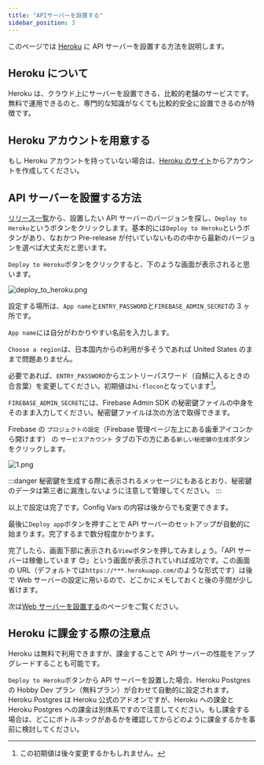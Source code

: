 ```yaml
---
title: "APIサーバーを設置する"
sidebar_position: 3
---
```


このページでは [Heroku](https://jp.heroku.com) に API サーバーを設置する方法を説明します。

## Heroku について

Heroku は、クラウド上にサーバーを設置できる、比較的老舗のサービスです。無料で運用できるのと、専門的な知識がなくても比較的安全に設置できるのが特徴です。

## Heroku アカウントを用意する

もし Heroku アカウントを持っていない場合は、[Heroku のサイト](https://jp.heroku.com)からアカウントを作成してください。

## API サーバーを設置する方法

[リリース一覧](https://github.com/flocon-trpg/servers/releases)から、設置したい API サーバーのバージョンを探し、`Deploy to Heroku`というボタンをクリックします。基本的には`Deploy to Heroku`というボタンがあり、なおかつ Pre-release が付いていないものの中から最新のバージョンを選べば大丈夫だと思います。

`Deploy to Heroku`ボタンをクリックすると、下のような画面が表示されると思います。

![deploy_to_heroku.png](/img/docs/heroku/deploy_to_heroku.png)

設定する場所は、`App name`と`ENTRY_PASSWORD`と`FIREBASE_ADMIN_SECRET`の 3 ヶ所です。

`App name`には自分がわかりやすい名前を入力します。

`Choose a region`は、日本国内からの利用が多そうであれば United States のままで問題ありません。

必要であれば、`ENTRY_PASSWORD`からエントリーパスワード（自鯖に入るときの合言葉）を変更してください。初期値は`hi-flocon`となっています[^1]。

`FIREBASE_ADMIN_SECRET`には、Firebase Admin SDK の秘密鍵ファイルの中身をそのまま入力してください。秘密鍵ファイルは次の方法で取得できます。

Firebase の `プロジェクトの設定`（Firebase 管理ページ左上にある歯車アイコンから開けます） の `サービスアカウント` タブの下の方にある`新しい秘密鍵の生成`ボタンをクリックします。

![1.png](/img/docs/vars/firebase_admin/1.png)

:::danger
秘密鍵を生成する際に表示されるメッセージにもあるとおり、秘密鍵のデータは第三者に漏洩しないように注意して管理してください。
:::

以上で設定は完了です。Config Vars の内容は後からでも変更できます。

最後に`Deploy app`ボタンを押すことで API サーバーのセットアップが自動的に始まります。完了するまで数分程度かかります。

完了したら、画面下部に表示される`View`ボタンを押してみましょう。「API サーバーは稼働しています 😊」という画面が表示されていれば成功です。この画面の URL（デフォルトでは`https://***.herokuapp.com/`のような形式です）は後で Web サーバーの設定に用いるので、どこかにメモしておくと後の手間が少し省けます。

次は[Web サーバーを設置する](./web_server.md)のページをご覧ください。

## Heroku に課金する際の注意点

Heroku は無料で利用できますが、課金することで API サーバーの性能をアップグレードすることも可能です。

`Deploy to Heroku`ボタンから API サーバーを設置した場合、Heroku Postgres の Hobby Dev プラン（無料プラン）が合わせて自動的に設定されます。Heroku Postgres は Heroku 公式のアドオンですが、Heroku への課金と Heroku Postgres への課金は別体系ですので注意してください。もし課金する場合は、どこにボトルネックがあるかを確認してからどのように課金するかを事前に検討してください。

[^1]: この初期値は後々変更するかもしれません。